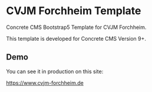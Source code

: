 # CVJM Forchheim Template
Concrete CMS Bootstrap5 Template for CVJM Forchheim.

This template is developed for Concrete CMS Version 9+.

## Demo
You can see it in production on this site:

https://www.cvjm-forchheim.de
